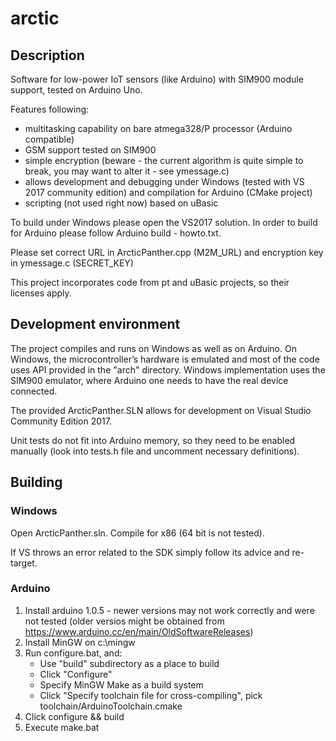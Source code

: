 # arctic

## Description

Software for low-power IoT sensors (like Arduino) with SIM900 module support, tested on Arduino Uno.

Features following:

- multitasking capability on bare atmega328/P processor (Arduino compatible)
- GSM support tested on SIM900
- simple encryption (beware - the current algorithm is quite simple to break, you may want to alter it - see ymessage.c)
- allows development and debugging under Windows (tested with VS 2017 community edition) and compilation for Arduino (CMake project)
- scripting (not used right now) based on uBasic

To build under Windows please open the VS2017 solution.
In order to build for Arduino please follow Arduino build - howto.txt.

Please set correct URL in ArcticPanther.cpp (M2M_URL) and encryption key in ymessage.c (SECRET_KEY)

This project incorporates code from pt and uBasic projects, so their licenses apply.

## Development environment

The project compiles and runs on Windows as well as on Arduino. On Windows, the microcontroller’s hardware is emulated and most of the code uses API provided in the "arch" directory. Windows implementation uses the SIM900 emulator, where Arduino one needs to have the real device connected.

The provided ArcticPanther.SLN allows for development on Visual Studio Community Edition 2017.

Unit tests do not fit into Arduino memory, so they need to be enabled manually (look into tests.h file and uncomment necessary definitions).

## Building

### Windows

Open ArcticPanther.sln. Compile for x86 (64 bit is not tested).

If VS throws an error related to the SDK simply follow its advice and re-target.

### Arduino

1. Install arduino 1.0.5 - newer versions may not work correctly and were not tested (older versios might be obtained from <https://www.arduino.cc/en/main/OldSoftwareReleases>)
2. Install MinGW on c:\mingw
3. Run configure.bat, and:
    - Use "build" subdirectory as a place to build
    - Click "Configure"
    - Specify MinGW Make as a build system
    - Click "Specify toolchain file for cross-compiling", pick toolchain/ArduinoToolchain.cmake
4. Click configure && build
5. Execute make.bat
